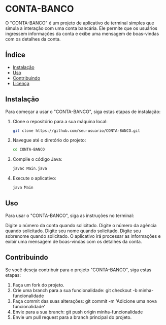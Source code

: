 # CONTA-BANCO

O "CONTA-BANCO" é um projeto de aplicativo de terminal simples que simula a interação com uma conta bancária. Ele permite que os usuários ingressem informações da conta e exibe uma mensagem de boas-vindas com os detalhes da conta.

## Índice

- [Instalação](#instalação)
- [Uso](#uso)
- [Contribuindo](#contribuindo)
- [Licença](#licença)

## Instalação

Para começar a usar o "CONTA-BANCO", siga estas etapas de instalação:

1. Clone o repositório para a sua máquina local:

   ```bash
   git clone https://github.com/seu-usuario/CONTA-BANCO.git
   
2. Navegue até o diretório do projeto:

    ```bash
    cd CONTA-BANCO

3. Compile o código Java:

    ```bash
    javac Main.java

4. Execute o aplicativo:

    ```bash
    java Main
    
## Uso
Para usar o "CONTA-BANCO", siga as instruções no terminal:

Digite o número da conta quando solicitado.
Digite o número da agência quando solicitado.
Digite seu nome quando solicitado.
Digite seu sobrenome quando solicitado.
O aplicativo irá processar as informações e exibir uma mensagem de boas-vindas com os detalhes da conta.

## Contribuindo
Se você deseja contribuir para o projeto "CONTA-BANCO", siga estas etapas:

1. Faça um fork do projeto.
2. Crie uma branch para a sua funcionalidade: git checkout -b minha-funcionalidade
3. Faça commit das suas alterações: git commit -m 'Adicione uma nova funcionalidade'
4. Envie para a sua branch: git push origin minha-funcionalidade
5. Envie um pull request para a branch principal do projeto.
